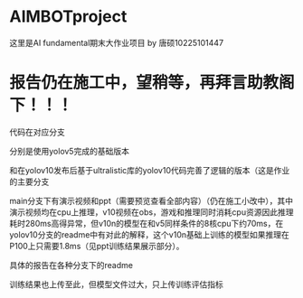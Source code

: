 # AIMBOTproject
这里是AI fundamental期末大作业项目 by 唐硕10225101447 

# 报告仍在施工中，望稍等，再拜言助教阁下！！！

代码在对应分支

分别是使用yolov5完成的基础版本

和在yolov10发布后基于ultralistic库的yolov10代码完善了逻辑的版本（这是作业的主要分支

main分支下有演示视频和ppt（需要预览查看全部内容）（仍在施工小改中），其中演示视频均在cpu上推理，v10视频在obs，游戏和推理同时消耗cpu资源因此推理耗时280ms高得异常，但v10n的模型在和v5同样条件的8核cpu下约70ms，在yolov10分支的readme中有对此的解释，这个v10n基础上训练的模型如果推理在P100上只需要1.8ms（见ppt训练结果展示部分）。

具体的报告在各种分支下的readme

训练结果也上传至此，但模型文件过大，只上传训练评估指标
